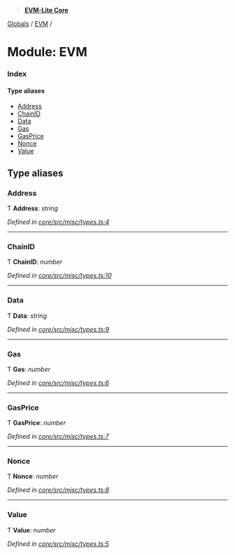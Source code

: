 > **[EVM-Lite Core](../README.md)**

[Globals](../globals.md) / [EVM](evm.md) /

# Module: EVM

### Index

#### Type aliases

* [Address](evm.md#address)
* [ChainID](evm.md#chainid)
* [Data](evm.md#data)
* [Gas](evm.md#gas)
* [GasPrice](evm.md#gasprice)
* [Nonce](evm.md#nonce)
* [Value](evm.md#value)

## Type aliases

###  Address

Ƭ **Address**: *string*

*Defined in [core/src/misc/types.ts:4](https://github.com/mosaicnetworks/evm-lite-js/blob/578e9b5/packages/core/src/misc/types.ts#L4)*

___

###  ChainID

Ƭ **ChainID**: *number*

*Defined in [core/src/misc/types.ts:10](https://github.com/mosaicnetworks/evm-lite-js/blob/578e9b5/packages/core/src/misc/types.ts#L10)*

___

###  Data

Ƭ **Data**: *string*

*Defined in [core/src/misc/types.ts:9](https://github.com/mosaicnetworks/evm-lite-js/blob/578e9b5/packages/core/src/misc/types.ts#L9)*

___

###  Gas

Ƭ **Gas**: *number*

*Defined in [core/src/misc/types.ts:6](https://github.com/mosaicnetworks/evm-lite-js/blob/578e9b5/packages/core/src/misc/types.ts#L6)*

___

###  GasPrice

Ƭ **GasPrice**: *number*

*Defined in [core/src/misc/types.ts:7](https://github.com/mosaicnetworks/evm-lite-js/blob/578e9b5/packages/core/src/misc/types.ts#L7)*

___

###  Nonce

Ƭ **Nonce**: *number*

*Defined in [core/src/misc/types.ts:8](https://github.com/mosaicnetworks/evm-lite-js/blob/578e9b5/packages/core/src/misc/types.ts#L8)*

___

###  Value

Ƭ **Value**: *number*

*Defined in [core/src/misc/types.ts:5](https://github.com/mosaicnetworks/evm-lite-js/blob/578e9b5/packages/core/src/misc/types.ts#L5)*